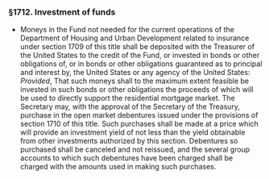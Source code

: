 ### §1712. Investment of funds
* Moneys in the Fund not needed for the current operations of the Department of Housing and Urban Development related to insurance under section 1709 of this title shall be deposited with the Treasurer of the United States to the credit of the Fund, or invested in bonds or other obligations of, or in bonds or other obligations guaranteed as to principal and interest by, the United States or any agency of the United States: _Provided_, That such moneys shall to the maximum extent feasible be invested in such bonds or other obligations the proceeds of which will be used to directly support the residential mortgage market. The Secretary may, with the approval of the Secretary of the Treasury, purchase in the open market debentures issued under the provisions of section 1710 of this title. Such purchases shall be made at a price which will provide an investment yield of not less than the yield obtainable from other investments authorized by this section. Debentures so purchased shall be canceled and not reissued, and the several group accounts to which such debentures have been charged shall be charged with the amounts used in making such purchases.